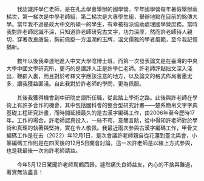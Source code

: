 <!--懷念許學仁老師(袁國華)--!>

　　我認識許學仁老師，是在孔孟學會舉辦的國學營。早年國學營每年暑假舉辦兩梯次，第一梯次是中學老師組，第二梯次是大專學生組，舉辦地點在目前的銘傳大學。當年我不過是政大中文所碩一的學生，有幸被指派協助處理國學營庶務。當時我對許老師認識不深，只知道許老師研究古文字，功力深厚，然而許老師待人親切，穿著改良唐裝，胸前佩掛一方溫潤的玉牌，溫文儒雅的學者風範，至今我記憶猶新。<br><br>
  
　　數年以後我幸運地進入中文大學唸博士班，而第一次發表論文是在臺灣的中央大學中國文學研究所，更巧的是講評人正是許學仁老師。許老師評點拙文深入淺出，鞭辟入裏，而且對於考釋文字應該注意的地方，以及論文的格式佈局著墨尤多，讓我獲益匪淺。自此我對於許老師的學問，更為佩服。<br><br>
  
　　其後我獲得機會到中研院史語所任職，從此踏上學術之路。此後與許老師在學術上有許多合作的機會，其中包括國科會的整合型研究計畫——楚系簡帛文字字典基礎工程研究計畫，而時間延續最久的是古漢字編碼工作，由2006年至今歷時17年。工作的場合，許老師認真投入，一絲不苟，意簡言賅，從中得知許老師對於學術和真理的執著與堅持，實在令人敬佩。我最近兩次參與古漢字編碼工作，甲骨文編碼工作是在去（2022）年12月1日，是次會議許老師親自從花蓮到臺北與會，小篆編碼工作則是在四天後的12月5日開會討論，這一次許老師是以線上方式參與，也是我最後一次向許老師請益。<br><br>

　　今年5月12日驚聞許老師駕鶴西歸，遽然痛失良師益友，內心的不捨與難過，著實無法盡言！

